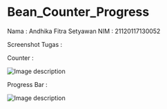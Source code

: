 # Bean_Counter_Progress

Nama    : Andhika Fitra Setyawan
NIM     : 21120117130052


Screenshot Tugas :

Counter :


![Image description](link-to-image)


Progress Bar :


![Image description](link-to-image)